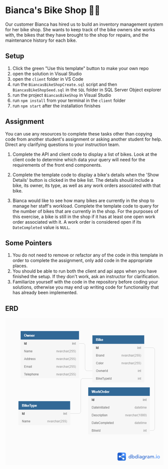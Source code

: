 # Bianca's Bike Shop 🚴‍♂️
Our customer Bianca has hired us to build an inventory management system for her bike shop. She wants to keep track of the bike owners she works with, the bikes that they have brought to the shop for repairs, and the maintenance history for each bike. 

## Setup
1. Click the green "Use this template" button to make your own repo
1. open the solution in Visual Studio
1. open the `client` folder in VS Code
1. run the `BiancasBikeShopCreate.sql` script and then `BiancasBikeShopSeed.sql` in the `SQL` folder in SQL Server Object explorer
1. run the project `BiancasBikeShop` in Visual Studio
1. run `npm install` from your terminal in the `client` folder
1. run `npm start` after the installation finishes


## Assignment
You can use any resources to complete these tasks other than copying code from another student's assignment or asking another student for help. Direct any clarifying questions to your instruction team. 
1. Complete the API and client code to display a list of bikes. Look at the client code to determine which data your query will need for the requirements of the front end components.

1. Complete the template code to display a bike's details when the 'Show Details' button is clicked in the bike list. The details should include a bike, its owner, its type, as well as any work orders associated with that bike. 

1. Bianca would like to see how many bikes are currently in the shop to manage her staff's workload. Complete the template code to query for the number of bikes that are currently in the shop. For the purposes of this exercise, a bike is still in the shop if it has at least one open work order associated with it. A work order is considered open if its `DateCompleted` value is `NULL`.
## Some Pointers
1. You do not need to remove or refactor any of the code in this template in order to complete the assignment, only add code in the appropriate places.
1. You should be able to run both the client and api apps when you have finished the setup. If they don't work, ask an instructor for clarification.  
1. Familiarize yourself with the code in the repository before coding your solutions, otherwise you may end up writing code for functionality that has already been implemented. 

## ERD
![ERD](./BiancasBikeShop.png)
